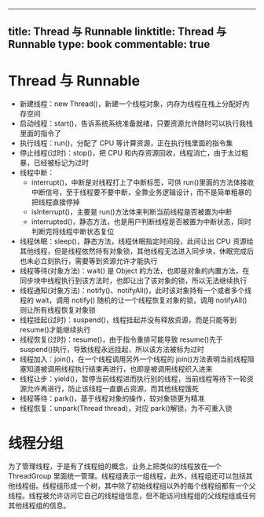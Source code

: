 
---
title: Thread 与 Runnable
linktitle: Thread 与 Runnable
type: book
commentable: true
---

# Thread 与 Runnable

- 新建线程：new Thread()，新建一个线程对象，内存为线程在栈上分配好内存空间
- 启动线程：start()，告诉系统系统准备就绪，只要资源允许随时可以执行我栈里面的指令了
- 执行线程：run()，分配了 CPU 等计算资源，正在执行栈里面的指令集
- 停止线程(过时)：stop()，把 CPU 和内存资源回收，线程消亡，由于太过粗暴，已经被标记为过时
- 线程中断：
  - interrupt()，中断是对线程打上了中断标签，可供 run()里面的方法体接收中断信号，至于线程要不要中断，全靠业务逻辑设计，而不是简单粗暴的把线程直接停掉
  - isInterrupt()，主要是 run()方法体来判断当前线程是否被置为中断
  - interrupted()，静态方法，也是用户判断线程是否被置为中断状态，同时判断完将线程中断状态复位
- 线程休眠：sleep()，静态方法，线程休眠指定时间段，此间让出 CPU 资源给其他线程，但是线程依然持有对象锁，其他线程无法进入同步块，休眠完成后也未必立刻执行，需要等到资源允许才能执行
- 线程等待(对象方法)：wait() 是 Object 的方法，也即是对象的内置方法，在同步块中线程执行到该方法时，也即让出了该对象的锁，所以无法继续执行
- 线程通知(对象方法)：notify()、notifyAll()，此时该对象持有一个或者多个线程的 wait，调用 notify() 随机的让一个线程恢复对象的锁，调用 notifyAll() 则让所有线程恢复对象锁
- 线程挂起(过时)：suspend()，线程挂起并没有释放资源，而是只能等到 resume()才能继续执行
- 线程恢复(过时)：resume()，由于指令重排可能导致 resume()先于 suspend()执行，导致线程永远挂起，所以该方法被标为过时
- 线程加入：join()，在一个线程调用另外一个线程的 join()方法表明当前线程阻塞知道被调用线程执行结束再进行，也即是被调用线程织入进来
- 线程让步：yield()，暂停当前线程进而执行别的线程，当前线程等待下一轮资源允许再进行，防止该线程一直霸占资源，而其他线程饿死
- 线程等待：park()，基于线程对象的操作，较对象锁更为精准
- 线程恢复：unpark(Thread thread)，对应 park()解锁，为不可重入锁

# 线程分组

为了管理线程，于是有了线程组的概念，业务上把类似的线程放在一个 ThreadGroup 里面统一管理。线程组表示一组线程，此外，线程组还可以包括其他线程组。线程组形成一个树，其中除了初始线程组以外的每个线程组都有一个父线程。线程被允许访问它自己的线程组信息，但不能访问线程组的父线程组或任何其他线程组的信息。

    